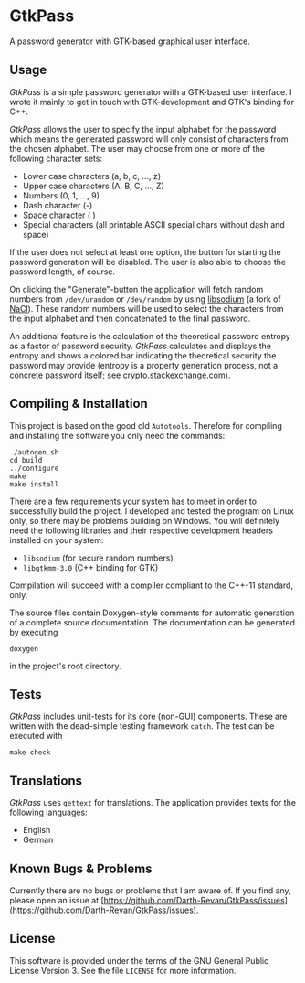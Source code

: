 # GtkPass
A password generator with GTK-based graphical user interface.

## Usage

_GtkPass_ is a simple password generator with a GTK-based user interface. I wrote it mainly to get in touch with GTK-development and GTK's binding for C++.

_GtkPass_ allows the user to specify the input alphabet for the password which means the generated password will only consist of characters from the chosen alphabet. The user may choose from one or more of the following character sets:

 - Lower case characters (a, b, c, ..., z)
 - Upper case characters (A, B, C, ..., Z)
 - Numbers (0, 1, ..., 9)
 - Dash character (-)
 - Space character ( )
 - Special characters (all printable ASCII special chars without dash and space)

If the user does not select at least one option, the button for starting the password generation will be disabled. The user is also able to choose the password length, of course.

On clicking the "Generate"-button the application will fetch random numbers from `/dev/urandom` or `/dev/random` by using [libsodium](https://github.com/jedisct1/libsodium/) (a fork of [NaCl](http://nacl.cr.yp.to/)). These random numbers will be used to select the characters from the input alphabet and then concatenated to the final password.

An additional feature is the calculation of the theoretical password entropy as a factor of password security. _GtkPass_ calculates and displays the entropy and shows a colored bar indicating the theoretical security the password may provide (entropy is a property generation process, not a concrete password itself; see [crypto.stackexchange.com](https://crypto.stackexchange.com/questions/19620/how-to-calculate-the-entropy-of-passwords)).

## Compiling & Installation

This project is based on the good old `Autotools`. Therefore for compiling and installing the software you only need the commands:

```
./autogen.sh
cd build
../configure
make
make install
```

There are a few requirements your system has to meet in order to successfully build the project. I developed and tested the program on Linux only, so there may be problems building on Windows. You will definitely need the following libraries and their respective development headers installed on your system:

 - `libsodium` (for secure random numbers)
 - `libgtkmm-3.0` (C++ binding for GTK)

Compilation will succeed with a compiler compliant to the C++-11 standard, only.

The source files contain Doxygen-style comments for automatic generation of a complete source documentation. The documentation can be generated by executing

```
doxygen
```

in the project's root directory.

## Tests

_GtkPass_ includes unit-tests for its core (non-GUI) components. These are written with the dead-simple testing framework `catch`. The test can be executed with

```
make check
```

## Translations

_GtkPass_ uses `gettext` for translations. The application provides texts for the following languages:

 - English
 - German

## Known Bugs & Problems

Currently there are no bugs or problems that I am aware of. If you find any, please open an issue at [https://github.com/Darth-Revan/GtkPass/issues](https://github.com/Darth-Revan/GtkPass/issues).

## License

This software is provided under the terms of the GNU General Public License Version 3. See the file `LICENSE` for more information.
